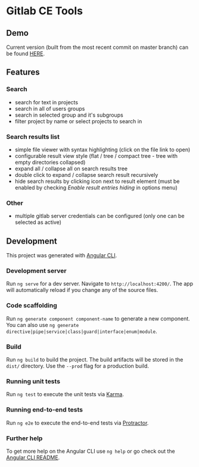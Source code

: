 # Gitlab CE Tools

## Demo

Current version (built from the most recent commit on master branch) can be found [HERE](https://evilsloth.github.io/gitlab-ce-tools/).

## Features

### Search

- search for text in projects
- search in all of users groups
- search in selected group and it's subgroups
- filter project by name or select projects to search in

### Search results list

- simple file viewer with syntax highlighting (click on the file link to open)
- configurable result view style (flat / tree / compact tree - tree with empty directories collapsed)
- expand all / collapse all on search results tree
- double click to expand / collapse search result recursively
- hide search results by clicking icon next to result element (must be enabled by checking *Enable result entries hiding* in options menu)


### Other

- multiple gitlab server credentials can be configured (only one can be selected as active)

## Development

This project was generated with [Angular CLI](https://github.com/angular/angular-cli).

### Development server

Run `ng serve` for a dev server. Navigate to `http://localhost:4200/`. The app will automatically reload if you change any of the source files.

### Code scaffolding

Run `ng generate component component-name` to generate a new component. You can also use `ng generate directive|pipe|service|class|guard|interface|enum|module`.

### Build

Run `ng build` to build the project. The build artifacts will be stored in the `dist/` directory. Use the `--prod` flag for a production build.

### Running unit tests

Run `ng test` to execute the unit tests via [Karma](https://karma-runner.github.io).

### Running end-to-end tests

Run `ng e2e` to execute the end-to-end tests via [Protractor](http://www.protractortest.org/).

### Further help

To get more help on the Angular CLI use `ng help` or go check out the [Angular CLI README](https://github.com/angular/angular-cli/blob/master/README.md).
